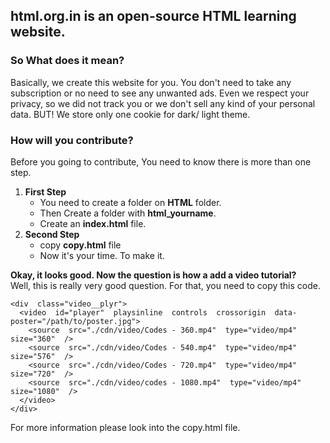 ## html.org.in is an open-source HTML learning website.
### So What does it mean?
Basically, we create this website for you. You don't need to take any subscription or no need to see any unwanted ads. Even we respect your privacy, so we did not track you or we don't sell any kind of your personal data. BUT! We store only one cookie for dark/ light theme.

### How will you contribute?
Before you going to contribute, You need to know there is more than one step.
1. **First Step** 
	- You need to create a folder on **HTML** folder.
	 - Then Create a folder with **html_yourname**.
	 - Create an **index.html** file.
2. **Second Step**
	- copy **copy.html** file
	- Now it's your time. To make it.
  
**Okay, it looks good. Now the question is how a add a video tutorial?** <br>
Well, this is really very good question. For that, you need to copy this code.

    <div  class="video__plyr">
      <video  id="player"  playsinline  controls  crossorigin  data-poster="/path/to/poster.jpg">
        <source  src="./cdn/video/Codes - 360.mp4"  type="video/mp4"  size="360"  />
        <source  src="./cdn/video/Codes - 540.mp4"  type="video/mp4"  size="576"  />
        <source  src="./cdn/video/Codes - 720.mp4"  type="video/mp4"  size="720"  />
        <source  src="./cdn/video/codes - 1080.mp4"  type="video/mp4"  size="1080"  />
      </video>
    </div>
   
For more information please look into the copy.html file. 

